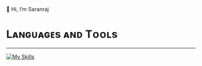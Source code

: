 👋 Hi, I’m Saranraj

<h1>Lᴀɴɢᴜᴀɢᴇs ᴀɴᴅ Tᴏᴏʟs</h1>
<hr/>

[![My Skills](https://skillicons.dev/icons?i=js,html,css,bootstrap,tailwind,wordpress,react,angular,nodejs,express,python,cpp,php,aws,mongodb,mysql)](https://skillicons.dev)


